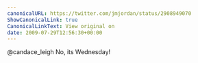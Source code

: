 ```yaml
---
canonicalURL: https://twitter.com/jmjordan/status/2908949070
ShowCanonicalLink: true
CanonicalLinkText: View original on
date: 2009-07-29T12:56:30+00:00
---
```

@candace_leigh No, its Wednesday!
